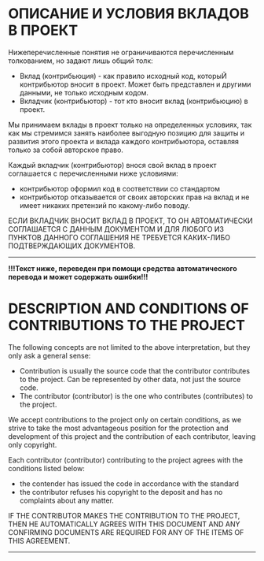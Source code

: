 # ОПИСАНИЕ И УСЛОВИЯ ВКЛАДОВ В ПРОЕКТ

Нижеперечисленные понятия не ограничиваются перечисленным толкованием, но задают лишь общий толк:
 - Вклад (контрибьюция) - как правило исходный код, которыЙ контрибьютор вносит в проект. Может быть представлен и другими данными, не только исходным кодом.
 - Вкладчик (контрибьютор) - тот кто вносит вклад (контрибьюцию) в проект.

Мы принимаем вклады в проект только на определенных условиях, так как мы стремимся занять наиболее выгодную позицию для защиты и развития этого проекта и вклада каждого контрибьютора, оставляя только за собой авторское право.

Каждый вкладчик (контрибьютор) внося свой вклад в  проект соглашается с перечисленными ниже условиями:
 - контрибьютор оформил код в соответствии со стандартом
 - контрибьютор отказывается от своих авторских прав на вклад и не имеет никаких претензий по какому-либо поводу.
 
ЕСЛИ ВКЛАДЧИК ВНОСИТ ВКЛАД В ПРОЕКТ, ТО ОН АВТОМАТИЧЕСКИ СОГЛАШАЕТСЯ С ДАННЫМ ДОКУМЕНТОМ И ДЛЯ ЛЮБОГО ИЗ ПУНКТОВ ДАННОГО СОГЛАШЕНИЯ НЕ ТРЕБУЕТСЯ КАКИХ-ЛИБО ПОДТВЕРЖДАЮЩИХ ДОКУМЕНТОВ.

--------------------------------

**!!!Текст ниже, переведен при помощи средства автоматического перевода и может содержать ошибки!!!**

# DESCRIPTION AND CONDITIONS OF CONTRIBUTIONS TO THE PROJECT

The following concepts are not limited to the above interpretation, but they only ask a general sense:
 - Contribution is usually the source code that the contributor contributes to the project. Can be represented by other data, not just the source code.
 - The contributor (contributor) is the one who contributes (contributes) to the project.

We accept contributions to the project only on certain conditions, as we strive to take the most advantageous position for the protection and development of this project and the contribution of each contributor, leaving only copyright.

Each contributor (contributor) contributing to the project agrees with the conditions listed below:
 - the contender has issued the code in accordance with the standard
 - the contributor refuses his copyright to the deposit and has no complaints about any matter.
 
IF THE CONTRIBUTOR MAKES THE CONTRIBUTION TO THE PROJECT, THEN HE AUTOMATICALLY AGREES WITH THIS DOCUMENT AND ANY CONFIRMING DOCUMENTS ARE REQUIRED FOR ANY OF THE ITEMS OF THIS AGREEMENT.

--------------------------------